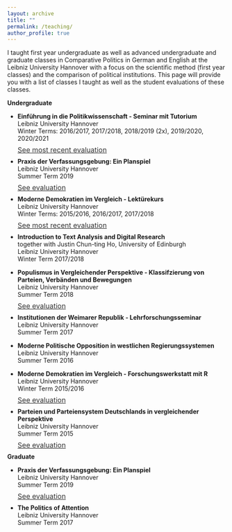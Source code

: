 ```yaml
---
layout: archive
title: ""
permalink: /teaching/
author_profile: true
---
```


I taught first year undergraduate as well as advanced undergraduate and graduate classes in Comparative Politics in German and English at the Leibniz University Hannover with a focus on the scientific method (first year classes) and the comparison of political institutions. This page will provide you with a list of classes I taught as well as the student evaluations of these classes.


<b>Undergraduate</b>

- <p><b>Einführung in die Politikwissenschaft - Seminar mit Tutorium</b><br>
  Leibniz University Hannover<br>
  Winter Terms: 2016/2017, 2017/2018, 2018/2019 (2x), 2019/2020, 2020/2021<br>
  <p style="line-height: .5;" align="left"><span style="font-size: small;"><a style="line-height: .5;" href="http://phimeyer.github.io/files/WiSe_2019_20-Einführung_in_die_Politikwissenschaft_(mit_Tutorium).pdf"><span style="color: #333333;"><span style="font-size: medium;">See most recent evaluation</span></span></a>

- <p><b>Praxis der Verfassungsgebung: Ein Planspiel </b><br>
  Leibniz University Hannover<br>
  Summer Term 2019<br>
    <p style="line-height: .5;" align="left"><span style="font-size: small;"><a style="line-height: .5;" href="http://phimeyer.github.io/files/SS19-Praxis_der_Verfassungsgebung__Ein_Planspiel.pdf"><span style="color: #333333;"><span style="font-size: medium;">See evaluation</span></span></a>

- <p><b>Moderne Demokratien im Vergleich - Lektürekurs</b><br>
  Leibniz University Hannover<br>
  Winter Terms: 2015/2016, 2016/2017, 2017/2018<br>
  <p style="line-height: .5;" align="left"><span style="font-size: small;"><a style="line-height: .5;" href="http://phimeyer.github.io/files/WS17_18-Moderne_Demokratien_im_Vergleich__Lektürekurs.pdf"><span style="color: #333333;"><span style="font-size: medium;">See most recent evaluation</span></span></a>
    
- <p><b>Introduction to Text Analysis and Digital Research</b><br>
  together with Justin Chun-ting Ho, University of Edinburgh<br>
  Leibniz University Hannover<br>
  Winter Term 2017/2018</p>

- <p><b>Populismus in Vergleichender Perspektive - Klassifzierung von Parteien, Verbänden und Bewegungen</b><br>
  Leibniz University Hannover<br>
  Summer Term 2018<br>
  <p style="line-height: .5;" align="left"><span style="font-size: small;"><a style="line-height: .5;" href="http://phimeyer.github.io/files/SS18-Klassifizierung_von_Parteien__Verbände_und_Bewegungen.pdf"><span style="color: #333333;"><span style="font-size: medium;">See evaluation</span></span></a>
  

- <p><b>Institutionen der Weimarer Republik - Lehrforschungsseminar</b><br>
  Leibniz University Hannover<br> 
  Summer Term 2017</p>

- <p><b>Moderne Politische Opposition in westlichen Regierungssystemen</b><br>
  Leibniz University Hannover<br>
  Summer Term 2016</p>

- <p><b>Moderne Demokratien im Vergleich - Forschungswerkstatt mit R</b><br>
  Leibniz University Hannover<br>
  Winter Term 2015/2016<br>
  <p style="line-height: .5;" align="left"><span style="font-size: small;"><a style="line-height: .5;" href="http://phimeyer.github.io/files/WS15_16-Moderne_Demokratien_im_Vergleich__Forschungswerkstatt.pdf"><span style="color: #333333;"><span style="font-size: medium;">See evaluation</span></span></a>
  
- <p><b>Parteien und Parteiensystem Deutschlands in vergleichender Perspektive</b><br>
  Leibniz University Hannover<br>
  Summer Term 2015<br>
  <p style="line-height: .5;" align="left"><span style="font-size: small;"><a style="line-height: .5;" href="http://phimeyer.github.io/files/SS15-Parteien_und_Parteiensystem_Deutschlands_in_vergleichender_Perspektive.pdf"><span style="color: #333333;"><span style="font-size: medium;">See evaluation</span></span></a>

<b>Graduate</b>
- <p><b>Praxis der Verfassungsgebung: Ein Planspiel </b><br>
  Leibniz University Hannover<br>
  Summer Term 2019<br>
    <p style="line-height: .5;" align="left"><span style="font-size: small;"><a style="line-height: .5;" href="http://phimeyer.github.io/files/SS19-Praxis_der_Verfassungsgebung__Ein_Planspiel.pdf"><span style="color: #333333;"><span style="font-size: medium;">See evaluation</span></span></a>
      
- <p><b>The Politics of Attention</b><br>
  Leibniz University Hannover<br>
  Summer Term 2017</p>
